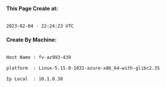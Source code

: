 
   
#### This Page Create at:

```bash

2023-02-04 - 22:24:23 UTC

```

#### Create By Machine:

```bash

Host Name : fv-az993-439

platform  : Linux-5.15.0-1031-azure-x86_64-with-glibc2.35

Ip Local  : 10.1.0.38

```

